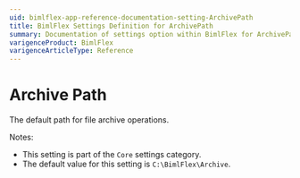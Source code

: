 ```yaml
---
uid: bimlflex-app-reference-documentation-setting-ArchivePath
title: BimlFlex Settings Definition for ArchivePath
summary: Documentation of settings option within BimlFlex for ArchivePath
varigenceProduct: BimlFlex
varigenceArticleType: Reference
---
```


# Archive Path

The default path for file archive operations.

Notes:

* This setting is part of the `Core` settings category.
* The default value for this setting is `C:\BimlFlex\Archive`.